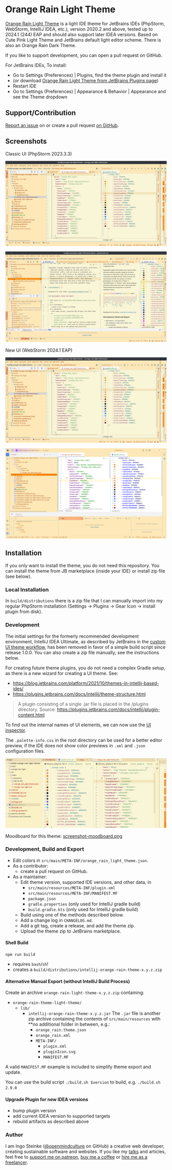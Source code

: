# Orange Rain Light Theme

<!-- Plugin description -->
[Orange Rain Light Theme](https://plugins.jetbrains.com/plugin/23794-orange-rain-light-theme) is a light IDE theme for JetBrains IDEs (PhpStorm, WebStorm, IntelliJ IDEA, etc.), version 2020.2 and above, tested up to 2024.1 (244) EAP and should also support later IDEA versions. Based on Cute Pink Light Theme and JetBrains default light editor scheme. There is also an Orange Rain Dark Theme.

If you like to support development, you can open a pull request on GitHub.

For JetBrains IDEs, 
To install:
- Go to Settings (Preferences) | Plugins, find the theme plugin and install it
- (_or_ download [Orange Rain Light Theme from JetBrains Plugins page](https://plugins.jetbrains.com/plugin/23794-orange-rain-light-theme)) 
- Restart IDE
- Go to Settings (Preferences) | Appearance & Behavior | Appearance and see the Theme dropdown

## Support/Contribution

[Report an issue](https://github.com/openmindculture/intellij-orange-rain-light-theme/issues/new) on or create a pull request [on GitHub](https://github.com/openmindculture/intellij-orange-rain-light-theme/issues/new).

## Screenshots

Classic UI (PhpStorm 2023.3.3)

![screenshot 1](screenshot-orange-rain-light-theme.png)

![screenshot 2](screenshot-orange-rain-light-theme-classic-2.png)

New UI (WebStorm 2024.1 EAP)

![screenshot 1](screenshot-orange-rain-light-theme-new-ui.png)

![screenshot 2](screenshot-orange-rain-light-theme-new-ui-2.png)

<!-- Plugin description end -->

## Installation

If you only want to install the theme, you do not need this repository.
You can install the theme from JB marketplace (inside your IDE) or install zip file (see below).

### Local Installation

In `build/distributions` there is a zip file that I can manually import into my regular PhpStorm installation (Settings -> Plugins -> Gear Icon -> install plugin from disk).

### Development

The initial settings for the formerly recommended development environment, IntelliJ IDEA Ultimate, as described by JetBrains in the [custom UI theme workflow](https://plugins.jetbrains.com/docs/intellij/themes.html#custom-ui-theme-workflow), has been removed in favor of a simple build script since release 1.0.0. You can also create a zip file manually, see the instructions below.

For creating future theme plugins, you do not need a complex Gradle setup, as there is a new
wizard for creating a UI theme. See:
- https://blog.jetbrains.com/platform/2021/10/themes-in-intellij-based-ides/
- https://plugins.jetbrains.com/docs/intellij/theme-structure.html

> A plugin consisting of a single .jar file is placed in the /plugins directory.
Source: https://plugins.jetbrains.com/docs/intellij/plugin-content.html

To find out the internal names of UI elements, we can now use the [UI inspector](https://blog.jetbrains.com/platform/2021/10/themes-in-intellij-based-ides/#UI_Inspector%EF%BB%BF).

The `.palette-info.css` in the root directory can be used for a better editor preview, if the IDE does not show color previews in `.xml` and `.json` configuration files.

![screenshot](screenshot-palette.png)

Moodboard for this theme: [screenshot-moodboard.png](screenshot-moodboard.png)

### Development, Build and Export

- Edit colors in `src/main/META-INF/orange_rain_light_theme.json`.
- As a contributor:
  - create a pull request on GitHub.
- As a maintainer:
  - Edit theme version, supported IDE versions, and other data, in 
    - `src/main/resources/META-INF/plugin.xml`
    - `src/main/resources/META-INF/MANIFEST.MF`
    - `package.json`
    - `gradle.properties` (only used for IntelliJ gradle build)
    - `build.gradle.kts` (only used for IntelliJ gradle build)
  - Build using one of the methods described below. 
  - Add a change log in `CHANGELOG.md`. 
  - Add a git tag, create a release, and add the theme zip.
  - Upload the theme zip to JetBrains marketplace.

#### Shell Build

`npm run build`

- requires `bash`/`sh`!
- creates a `build/distributions/intellij-orange-rain-theme-x.y.z.zip`

#### Alternative Manual Export (without IntelliJ Build Process)

Create an archive `orange-rain-light-theme-x.y.z.zip` containing:
  - `orange-rain-theme-light-theme/` 
    - `lib/`
      - `intellij-orange-rain-theme-x.y.z.jar`
        The `.jar` file is another zip archive containing the contents of `src/main/resources`
        with **no additional folder in between, e.g.:
          - `orange_rain.theme.json`
          - `orange_rain.xml`
          - `META-INF/`
            - `plugin.xml`
            - `pluginIcon.svg`
            - `MANIFEST.MF`

A valid `MANIFEST.MF` example is included to simplify theme export and update.

You can use the build script `./build.sh $version` to build, e.g.
`./build.sh 2.9.0`

#### Upgrade Plugin for new IDEA versions

- bump plugin version
- add current IDEA version to supported targets
- rebuild artifacts as described above

### Author

I am Ingo Steinke ([@openmindculture](https://github.com/openmindculture) on GitHub) a creative web developer, creating sustainable software and websites. If you like my [talks](https://www.ingo-steinke.com/#talks-events) and articles, feel free to [support me on patreon](https://www.patreon.com/ingosteinke), [buy me a coffee](https://www.buymeacoffee.com/ingosteinke) or [hire me as a freelancer](https://www.ingo-steinke.com/#contact).
